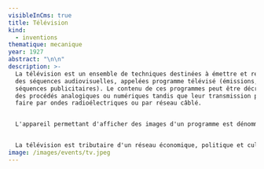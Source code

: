 ```yaml
---
visibleInCms: true
title: Télévision
kind:
  - inventions
thematique: mecanique
year: 1927
abstract: "\n\n"
description: >-
  La télévision est un ensemble de techniques destinées à émettre et recevoir
  des séquences audiovisuelles, appelées programme télévisé (émissions, films et
  séquences publicitaires). Le contenu de ces programmes peut être décrit selon
  des procédés analogiques ou numériques tandis que leur transmission peut se
  faire par ondes radioélectriques ou par réseau câblé.


  L'appareil permettant d'afficher des images d'un programme est dénommé téléviseur, ou, par métonymie, télévision, ou par apocope télé, ou par siglaison TV.


  La télévision est tributaire d'un réseau économique, politique et culturel (langues nationales ou régionales, genres et formats, réglementation et autorisation de diffusion).
image: /images/events/tv.jpeg
---
```

